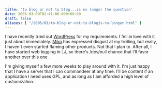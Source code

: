 ```yaml
---
title: 'to blog or not to blog...is no longer the question'
date: 2005-03-09T02:41:00.000+08:00
draft: false
aliases: [ "/2005/03/to-blog-or-not-to-blogis-no-longer.html" ]
---
```


I have recently tried out [WordPress](http://www.wordpress.org) for my requirements. I fell in love with it just about immediately. [Miko](http://kluggers.blogspot.com) has expressed disgust at my trolling, but really, I haven't even started flaming other products. Not that I plan to. After all, I have started web logging in LJ, so there's /dev/null chance that I'll favor another over this one.  
  
I'm giving myself a few more weeks to play around with it. I'm just happy that I have a server that I can commandeer at any time. I'll be content if an application I need uses GPL, and as long as I am afforded a high level of customization.